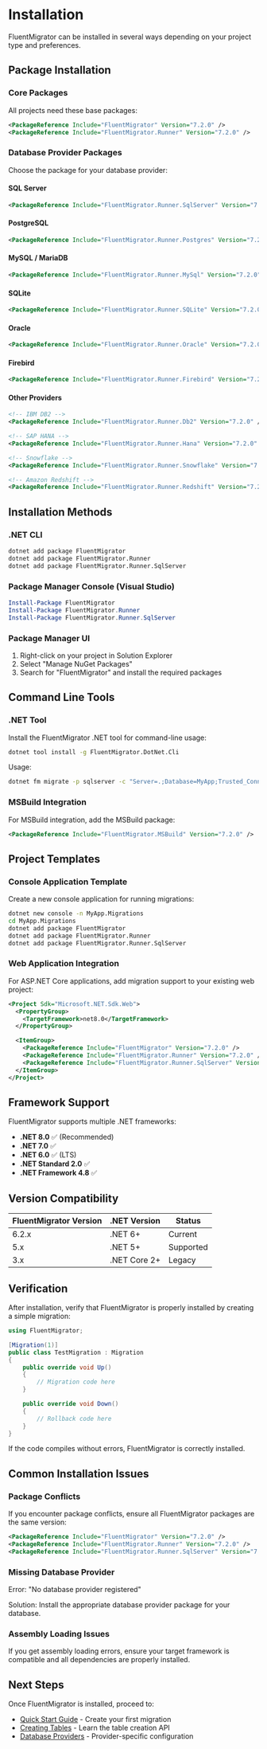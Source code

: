 # Installation

FluentMigrator can be installed in several ways depending on your project type and preferences.

## Package Installation

### Core Packages

All projects need these base packages:

```xml
<PackageReference Include="FluentMigrator" Version="7.2.0" />
<PackageReference Include="FluentMigrator.Runner" Version="7.2.0" />
```

### Database Provider Packages

Choose the package for your database provider:

#### SQL Server
```xml
<PackageReference Include="FluentMigrator.Runner.SqlServer" Version="7.2.0" />
```

#### PostgreSQL
```xml
<PackageReference Include="FluentMigrator.Runner.Postgres" Version="7.2.0" />
```

#### MySQL / MariaDB
```xml
<PackageReference Include="FluentMigrator.Runner.MySql" Version="7.2.0" />
```

#### SQLite
```xml
<PackageReference Include="FluentMigrator.Runner.SQLite" Version="7.2.0" />
```

#### Oracle
```xml
<PackageReference Include="FluentMigrator.Runner.Oracle" Version="7.2.0" />
```

#### Firebird
```xml
<PackageReference Include="FluentMigrator.Runner.Firebird" Version="7.2.0" />
```

#### Other Providers
```xml
<!-- IBM DB2 -->
<PackageReference Include="FluentMigrator.Runner.Db2" Version="7.2.0" />

<!-- SAP HANA -->
<PackageReference Include="FluentMigrator.Runner.Hana" Version="7.2.0" />

<!-- Snowflake -->
<PackageReference Include="FluentMigrator.Runner.Snowflake" Version="7.2.0" />

<!-- Amazon Redshift -->
<PackageReference Include="FluentMigrator.Runner.Redshift" Version="7.2.0" />
```

## Installation Methods

### .NET CLI
```bash
dotnet add package FluentMigrator
dotnet add package FluentMigrator.Runner
dotnet add package FluentMigrator.Runner.SqlServer
```

### Package Manager Console (Visual Studio)
```powershell
Install-Package FluentMigrator
Install-Package FluentMigrator.Runner
Install-Package FluentMigrator.Runner.SqlServer
```

### Package Manager UI
1. Right-click on your project in Solution Explorer
2. Select "Manage NuGet Packages"
3. Search for "FluentMigrator" and install the required packages

## Command Line Tools

### .NET Tool
Install the FluentMigrator .NET tool for command-line usage:

```bash
dotnet tool install -g FluentMigrator.DotNet.Cli
```

Usage:
```bash
dotnet fm migrate -p sqlserver -c "Server=.;Database=MyApp;Trusted_Connection=true;" -a "MyApp.dll"
```

### MSBuild Integration
For MSBuild integration, add the MSBuild package:

```xml
<PackageReference Include="FluentMigrator.MSBuild" Version="7.2.0" />
```

## Project Templates

### Console Application Template

Create a new console application for running migrations:

```bash
dotnet new console -n MyApp.Migrations
cd MyApp.Migrations
dotnet add package FluentMigrator
dotnet add package FluentMigrator.Runner
dotnet add package FluentMigrator.Runner.SqlServer
```

### Web Application Integration

For ASP.NET Core applications, add migration support to your existing web project:

```xml
<Project Sdk="Microsoft.NET.Sdk.Web">
  <PropertyGroup>
    <TargetFramework>net8.0</TargetFramework>
  </PropertyGroup>

  <ItemGroup>
    <PackageReference Include="FluentMigrator" Version="7.2.0" />
    <PackageReference Include="FluentMigrator.Runner" Version="7.2.0" />
    <PackageReference Include="FluentMigrator.Runner.SqlServer" Version="7.2.0" />
  </ItemGroup>
</Project>
```

## Framework Support

FluentMigrator supports multiple .NET frameworks:

- **.NET 8.0** ✅ (Recommended)
- **.NET 7.0** ✅
- **.NET 6.0** ✅ (LTS)
- **.NET Standard 2.0** ✅
- **.NET Framework 4.8** ✅

## Version Compatibility

| FluentMigrator Version | .NET Version | Status |
|----------------------|--------------|---------|
| 6.2.x | .NET 6+ | Current |
| 5.x | .NET 5+ | Supported |
| 3.x | .NET Core 2+ | Legacy |

## Verification

After installation, verify that FluentMigrator is properly installed by creating a simple migration:

```csharp
using FluentMigrator;

[Migration(1)]
public class TestMigration : Migration
{
    public override void Up()
    {
        // Migration code here
    }

    public override void Down()
    {
        // Rollback code here
    }
}
```

If the code compiles without errors, FluentMigrator is correctly installed.

## Common Installation Issues

### Package Conflicts
If you encounter package conflicts, ensure all FluentMigrator packages are the same version:

```xml
<PackageReference Include="FluentMigrator" Version="7.2.0" />
<PackageReference Include="FluentMigrator.Runner" Version="7.2.0" />
<PackageReference Include="FluentMigrator.Runner.SqlServer" Version="7.2.0" />
```

### Missing Database Provider
Error: "No database provider registered"

Solution: Install the appropriate database provider package for your database.

### Assembly Loading Issues
If you get assembly loading errors, ensure your target framework is compatible and all dependencies are properly installed.

## Next Steps

Once FluentMigrator is installed, proceed to:
- [Quick Start Guide](./quick-start.md) - Create your first migration
- [Creating Tables](/operations/create-tables.md) - Learn the table creation API
- [Database Providers](/providers/sql-server.md) - Provider-specific configuration
